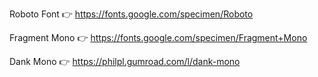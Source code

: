 Roboto Font 👉
https://fonts.google.com/specimen/Roboto

Fragment Mono 👉
https://fonts.google.com/specimen/Fragment+Mono

Dank Mono 👉
https://philpl.gumroad.com/l/dank-mono
